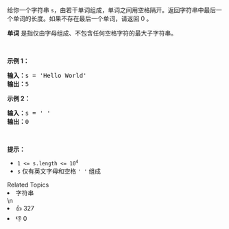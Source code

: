 <p>给你一个字符串 <code>s</code>，由若干单词组成，单词之间用空格隔开。返回字符串中最后一个单词的长度。如果不存在最后一个单词，请返回 0 。</p>

<p><strong>单词</strong> 是指仅由字母组成、不包含任何空格字符的最大子字符串。</p>

<p> </p>

<p><strong>示例 1：</strong></p>

<pre>
<strong>输入：</strong>s = 'Hello World'
<strong>输出：</strong>5
</pre>

<p><strong>示例 2：</strong></p>

<pre>
<strong>输入：</strong>s = ' '
<strong>输出：</strong>0
</pre>

<p> </p>

<p><strong>提示：</strong></p>

<ul>
	<li><code>1 <= s.length <= 10<sup>4</sup></code></li>
	<li><code>s</code> 仅有英文字母和空格 <code>' '</code> 组成</li>
</ul>
<div><div>Related Topics</div><div><li>字符串</li></div></div>\n<div><li>👍 327</li><li>👎 0</li></div>